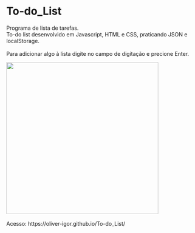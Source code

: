 # To-do_List
Programa de lista de tarefas.</br>
To-do list desenvolvido em Javascript, HTML e CSS, praticando JSON e localStorage.</br>
<br>
Para adicionar algo à lista digite no campo de digitação e precione Enter.</br>

<div> <img src="https://user-images.githubusercontent.com/80131918/157563306-987770ea-d606-4438-bbc4-c9d1ac9b057e.png" width="400"></div>
<br>
Acesso:
https://oliver-igor.github.io/To-do_List/
